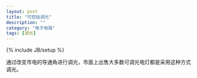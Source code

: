 ```yaml
---
layout: post
title: "可控硅调光"
description: ""
category: "电子电路"
tags: [调光]
---
```

{% include JB/setup %}

通过改变市电的导通角进行调光，市面上出售大多数可调光电灯都是采用这种方式调光。

